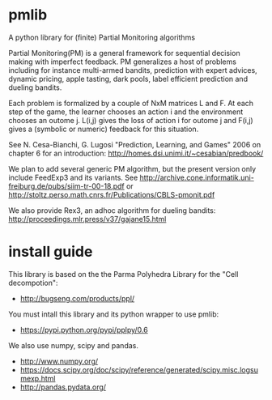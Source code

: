 # pmlib
A python library for (finite) Partial Monitoring algorithms

Partial Monitoring(PM) is a general framework for sequential decision making with imperfect feedback.
PM generalizes a host of problems including for instance multi-armed bandits, prediction with expert 
advices, dynamic pricing, apple tasting, dark pools, label efficient prediction and dueling bandits.

Each problem is formalized by a couple of NxM matrices L and F.
At each step of the game, the learner chooses an action i and the environment chooses an outome j.
L(i,j) gives the loss of action i for outome j and F(i,j) gives a (symbolic or numeric) feedback for this situation.

See N. Cesa-Bianchi, G. Lugosi "Prediction, Learning, and Games" 2006 on chapter 6 for an introduction:
http://homes.dsi.unimi.it/~cesabian/predbook/

We plan to add several generic PM algorithm, but the present version only include FeedExp3 and its variants.
See http://archive.cone.informatik.uni-freiburg.de/pubs/siim-tr-00-18.pdf or 
http://stoltz.perso.math.cnrs.fr/Publications/CBLS-pmonit.pdf

We also provide Rex3, an adhoc algorithm for dueling bandits: 
http://proceedings.mlr.press/v37/gajane15.html



# install guide
This library is based on the the Parma Polyhedra Library for the "Cell decompotion":
* http://bugseng.com/products/ppl/

You must intall this library and its python wrapper to use pmlib:
* https://pypi.python.org/pypi/pplpy/0.6

We also use numpy, scipy and pandas.
* http://www.numpy.org/
* https://docs.scipy.org/doc/scipy/reference/generated/scipy.misc.logsumexp.html
* http://pandas.pydata.org/

